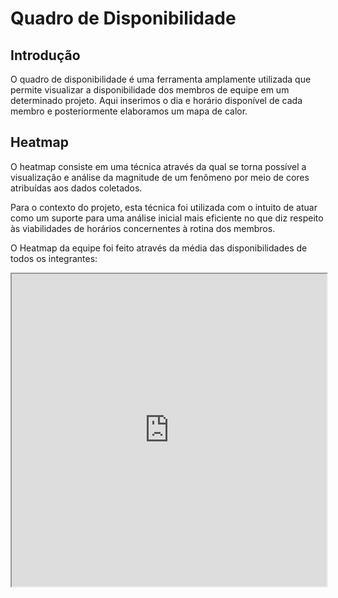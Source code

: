 # Quadro de Disponibilidade

## Introdução
O quadro de disponibilidade é uma ferramenta amplamente utilizada que permite visualizar a disponibilidade dos membros de equipe em um determinado projeto. Aqui inserimos o dia e horário disponível de cada membro e posteriormente elaboramos um mapa de calor.

## Heatmap

O heatmap consiste em uma técnica através da qual se torna possível a visualização e análise da magnitude de um fenômeno por meio de cores atribuídas aos dados coletados.

Para o contexto do projeto, esta técnica foi utilizada com o intuito de atuar como um suporte para uma análise inicial mais eficiente no que diz respeito às viabilidades de horários concernentes à rotina dos membros.

O Heatmap da equipe foi feito através da média das disponibilidades de todos os integrantes:

<iframe src="https://docs.google.com/spreadsheets/d/e/2PACX-1vQMkvQCAvCwFqXoktkxkUpqfkMUc-lcKprtm6OnNhqdp79Mvs8P7GWaK3_OOCXc07588aEhr1Kh_NQD/pubhtml?gid=1222681839&amp;single=true&amp;widget=true&amp;headers=false" width="100%" width= "100" height="500" frameborder="1" scrolling="no"></iframe>